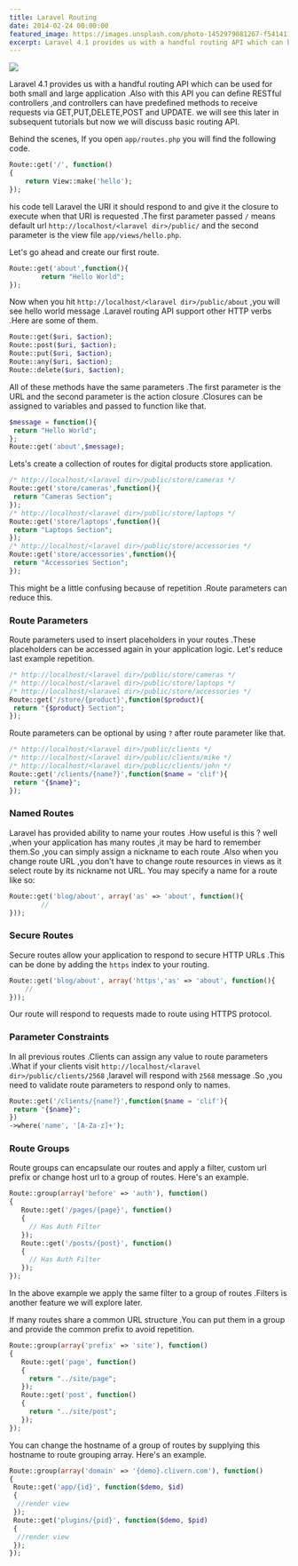 ```yaml
---
title: Laravel Routing
date: 2014-02-24 00:00:00
featured_image: https://images.unsplash.com/photo-1452979081267-f541411cb48e
excerpt: Laravel 4.1 provides us with a handful routing API which can be used for both small and large application .Also with this API you can define RESTful controllers ,and controllers can have predefined methods to receive requests via GET,PUT,DELETE,POST and UPDATE .we will see this later in subsequent tutorials but now we will discus basic routing API.
---
```


![](https://images.unsplash.com/photo-1452979081267-f541411cb48e)

Laravel 4.1 provides us with a handful routing API which can be used for both small and large application .Also with this API you can define RESTful controllers ,and controllers can have predefined methods to receive requests via GET,PUT,DELETE,POST and UPDATE. we will see this later in subsequent tutorials but now we will discuss basic routing API.

Behind the scenes, If you open `app/routes.php` you will find the following code.

```php
Route::get('/', function()
{
	return View::make('hello');
});
```

his code tell Laravel the URI it should respond to and give it the closure to execute when that URI is requested .The first parameter passed `/` means default url `http://localhost/<laravel dir>/public/` and the second parameter is the view file `app/views/hello.php`.

Let's go ahead and create our first route.

```php
Route::get('about',function(){
        return "Hello World";
});
```

Now when you hit `http://localhost/<laravel dir>/public/about` ,you will see hello world message .Laravel routing API support other HTTP verbs .Here are some of them.

```php
Route::get($uri, $action);
Route::post($uri, $action);
Route::put($uri, $action);
Route::any($uri, $action);
Route::delete($uri, $action);
```

All of these methods have the same parameters .The first parameter is the URL and the second parameter is the action closure .Closures can be assigned to variables and passed to function like that.

```php
$message = function(){
 return "Hello World";
};
Route::get('about',$message);
```

Lets's create a collection of routes for digital products store application.

```php
/* http://localhost/<laravel dir>/public/store/cameras */
Route::get('store/cameras',function(){
 return "Cameras Section";
});
/* http://localhost/<laravel dir>/public/store/laptops */
Route::get('store/laptops',function(){
 return "Laptops Section";
});
/* http://localhost/<laravel dir>/public/store/accessories */
Route::get('store/accessories',function(){
 return "Accessories Section";
});
```

This might be a little confusing because of repetition .Route parameters can reduce this.

### Route Parameters

Route parameters used to insert placeholders in your routes .These placeholders can be accessed again in your application logic. Let's reduce last example repetition.

```php
/* http://localhost/<laravel dir>/public/store/cameras */
/* http://localhost/<laravel dir>/public/store/laptops */
/* http://localhost/<laravel dir>/public/store/accessories */
Route::get('/store/{product}',function($product){
 return "{$product} Section";
});
```

Route parameters can be optional by using `?` after route parameter like that.

```php
/* http://localhost/<laravel dir>/public/clients */
/* http://localhost/<laravel dir>/public/clients/mike */
/* http://localhost/<laravel dir>/public/clients/john */
Route::get('/clients/{name?}',function($name = 'clif'){
 return "{$name}";
});
```

### Named Routes

Laravel has provided ability to name your routes .How useful is this ? well ,when your application has many routes ,it may be hard to remember them.So ,you can simply assign a nickname to each route .Also when you change route URL ,you don't have to change route resources in views as it select route by its nickname not URL. You may specify a name for a route like so:

```php
Route::get('blog/about', array('as' => 'about', function(){
		//
}));
```

### Secure Routes

Secure routes allow your application to respond to secure HTTP URLs .This can be done by adding the `https` index to your routing.

```php
Route::get('blog/about', array('https','as' => 'about', function(){
	//
}));
```

Our route will respond to requests made to route using HTTPS protocol.

### Parameter Constraints

In all previous routes .Clients can assign any value to route parameters .What if your clients visit `http://localhost/<laravel dir>/public/clients/2568` ,laravel will respond with `2568` message .So ,you need to validate route parameters to respond only to names.

```php
Route::get('/clients/{name?}',function($name = 'clif'){
 return "{$name}";
})
->where('name', '[A-Za-z]+');
```

### Route Groups

Route groups can encapsulate our routes and apply a filter, custom url prefix or change host url to a group of routes. Here's an example.

```php
Route::group(array('before' => 'auth'), function()
{
   Route::get('/pages/{page}', function()
   {
     // Has Auth Filter
   });
   Route::get('/posts/{post}', function()
   {
     // Has Auth Filter
   });
});
```

In the above example we apply the same filter to a group of routes .Filters is another feature we will explore later.

If many routes share a common URL structure .You can put them in a group and provide the common prefix to avoid repetition.

```php
Route::group(array('prefix' => 'site'), function()
{
   Route::get('page', function()
   {
     return "../site/page";
   });
   Route::get('post', function()
   {
     return "../site/post";
   });
});
```

You can change the hostname of a group of routes by supplying this hostname to route grouping array. Here's an example.

```php
Route::group(array('domain' => '{demo}.clivern.com'), function()
{
 Route::get('app/{id}', function($demo, $id)
 {
  //render view
 });
 Route::get('plugins/{pid}', function($demo, $pid)
 {
  //render view
 });
});
```